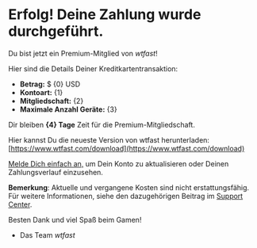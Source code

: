 # Erfolg! Deine Zahlung wurde durchgeführt. 

Du bist jetzt ein Premium-Mitglied von *wtfast*!

Hier sind die Details Deiner Kreditkartentransaktion:

* **Betrag:** $ {0} USD
* **Kontoart:** {1}
* **Mitgliedschaft:** {2}
* **Maximale Anzahl Geräte:** {3}

Dir bleiben **{4} Tage** Zeit für die Premium-Mitgliedschaft.  

Hier kannst Du die neueste Version von wtfast herunterladen: [https://www.wtfast.com/download](https://www.wtfast.com/download)

[Melde Dich einfach an,](https://secure.wtfast.com/member/Account/Login) um Dein Konto zu aktualisieren oder Deinen Zahlungsverlauf einzusehen. 

**Bemerkung**: Aktuelle und vergangene Kosten sind nicht erstattungsfähig. Für weitere Informationen, siehe den dazugehörigen Beitrag im [Support Center](https://wtfast.zendesk.com/hc/en-us/articles/210389223-Refund-and-Cancellation-Policy-).

Besten Dank und viel Spaß beim Gamen!
 
- Das Team *wtfast*
